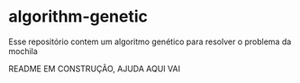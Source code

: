 # algorithm-genetic
Esse repositório contem um algoritmo genético para resolver o problema da mochila


README EM CONSTRUÇÃO, AJUDA AQUI VAI
